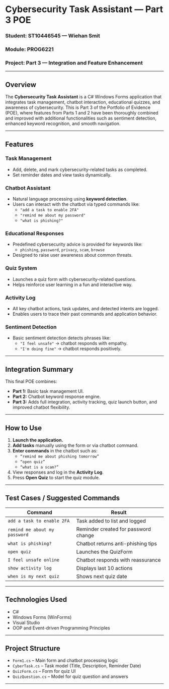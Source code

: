 # Cybersecurity Task Assistant — Part 3 POE

### Student: ST10446545 — Wiehan Smit  
### Module: PROG6221  
### Project: Part 3 — Integration and Feature Enhancement

---

## Overview

The **Cybersecurity Task Assistant** is a C# Windows Forms application that integrates task management, chatbot interaction, educational quizzes, and awareness of cybersecurity. This is Part 3 of the Portfolio of Evidence (POE), where features from Parts 1 and 2 have been thoroughly combined and improved with additional functionalities such as sentiment detection, enhanced keyword recognition, and smooth navigation.

---

## Features

### Task Management
- Add, delete, and mark cybersecurity-related tasks as completed.
- Set reminder dates and view tasks dynamically.

### Chatbot Assistant
- Natural language processing using **keyword detection**.
- Users can interact with the chatbot via typed commands like:
  - `"add a task to enable 2FA"`
  - `"remind me about my password"`
  - `"what is phishing?"`

### Educational Responses
- Predefined cybersecurity advice is provided for keywords like:
  - `phishing`, `password`, `privacy`, `scam`, `browse`
- Designed to raise user awareness about common threats.

### Quiz System
- Launches a quiz form with cybersecurity-related questions.
- Helps reinforce user learning in a fun and interactive way.

### Activity Log
- All key chatbot actions, task updates, and detected intents are logged.
- Enables users to trace their past commands and application behavior.

### Sentiment Detection
- Basic sentiment detection detects phrases like:
  - `"I feel unsafe"` → chatbot responds with empathy.
  - `"I'm doing fine"` → chatbot responds positively.

---

## Integration Summary

This final POE combines:
- **Part 1:** Basic task management UI.
- **Part 2:** Chatbot keyword response engine.
- **Part 3:** Adds full integration, activity tracking, quiz launch button, and improved chatbot flexibility.

---

## How to Use

1. **Launch the application.**
2. **Add tasks** manually using the form or via chatbot command.
3. **Enter commands** in the chatbot such as:
   - `“remind me about phishing tomorrow”`
   - `“open quiz”`
   - `“what is a scam?”`
4. View responses and log in the **Activity Log**.
5. Press **Open Quiz** to start the quiz module.

---

## Test Cases / Suggested Commands

| Command | Result |
|--------|--------|
| `add a task to enable 2FA` | Task added to list and logged |
| `remind me about my password` | Reminder created for password change |
| `what is phishing?` | Chatbot returns anti-phishing tips |
| `open quiz` | Launches the QuizForm |
| `I feel unsafe online` | Chatbot responds with reassurance |
| `show activity log` | Displays last 10 actions |
| `when is my next quiz` | Shows next quiz date |

---

## Technologies Used

- C#
- Windows Forms (WinForms)
- Visual Studio
- OOP and Event-driven Programming Principles

---

## Project Structure

- `Form1.cs` – Main form and chatbot processing logic
- `CyberTask.cs` – Task model (Title, Description, Reminder Date)
- `QuizForm.cs` – Form for quiz UI
- `QuizQuestion.cs` – Model for quiz question and answers


---
